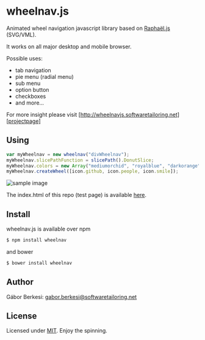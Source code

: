 wheelnav.js
===========

Animated wheel navigation javascript library based on [Raphaël.js][raphaeljs] (SVG/VML).

It works on all major desktop and mobile browser.

Possible uses:
- tab navigation
- pie menu (radial menu)
- sub menu
- option button
- checkboxes
- and more...

For more insight please visit [http://wheelnavjs.softwaretailoring.net][projectpage]

## Using

```javascript
var myWheelnav = new wheelnav("divWheelnav");
myWheelnav.slicePathFunction = slicePath().DonutSlice;
myWheelnav.colors = new Array("mediumorchid", "royalblue", "darkorange");
myWheelnav.createWheel([icon.github, icon.people, icon.smile]);
```

![sample image](http://wheelnavjs.softwaretailoring.net/test/wheelnav_sampleimage.png)

The index.html of this repo (test page) is available [here][testpage].

## Install

wheelnav.js is available over npm

```sh
$ npm install wheelnav
```

and bower

```sh
$ bower install wheelnav
```

## Author

Gábor Berkesi: gabor.berkesi@softwaretailoring.net

## License

Licensed under [MIT][mit]. Enjoy the spinning.

[projectpage]: http://wheelnavjs.softwaretailoring.net
[testpage]: http://wheelnavjs.softwaretailoring.net/test
[mit]: http://www.opensource.org/licenses/mit-license.php
[raphaeljs]: http://raphaeljs.com/


